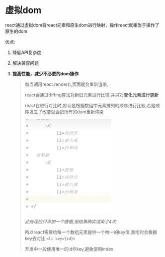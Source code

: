 # 虚拟dom

react通过虚拟dom将react元素和原生dom进行映射，操作react就相当于操作了原生的dom

优点:

1. 降低API复杂度

2. 解决兼容问题

3. **提高性能，减少不必要的dom操作**

   > 每当调用react.render(),页面就会重新渲染,
   >
   > react会通过diffing算法对新旧元素进行比较,并只对**变化元素进行更新**
   >
   > react在进行对比时,默认是根据数组中元素排列的顺序进行比较,若是顺序发生了改变就会把所有的dom重新渲染
   >
   > ![1660707682566](assets/1660707682566.png)
   >
   > *此处理应只添加一个唐僧,但结果确实渲染了4次*
   >
   > 所以react需要给每一个数组元素提供一个唯一的key值,重绘时会根据key去对比 `<li key={id}>`
   >
   > 开发中一般使用唯一的id作key,避免使用index